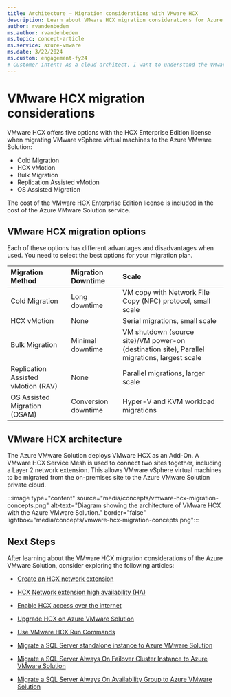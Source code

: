 ```yaml
---
title: Architecture – Migration considerations with VMware HCX
description: Learn about VMware HCX migration considerations for Azure VMware Solution.
author: rvandenbedem
ms.author: rvandenbedem
ms.topic: concept-article
ms.service: azure-vmware
ms.date: 3/22/2024
ms.custom: engagement-fy24
# Customer intent: As a cloud architect, I want to understand the VMware HCX migration options for Azure VMware Solution, so that I can choose the most suitable migration method that balances downtime and scale for our virtual machine migration.
---
```


# VMware HCX migration considerations

VMware HCX offers five options with the HCX Enterprise Edition license when migrating VMware vSphere virtual machines to the Azure VMware Solution:

- Cold Migration
- HCX vMotion
- Bulk Migration
- Replication Assisted vMotion
- OS Assisted Migration

The cost of the VMware HCX Enterprise Edition license is included in the cost of the Azure VMware Solution service.

## VMware HCX migration options

Each of these options has different advantages and disadvantages when used. You need to select the best options for your migration plan.

| **Migration Method** | **Migration Downtime** | **Scale** |
| :-- | :-- | :-- |
| Cold Migration | Long downtime | VM copy with Network File Copy (NFC) protocol, small scale |
| HCX vMotion | None | Serial migrations, small scale |
| Bulk Migration | Minimal downtime | VM shutdown (source site)/VM power-on (destination site), Parallel migrations, largest scale |
| Replication Assisted vMotion (RAV) | None | Parallel migrations, larger scale |
| OS Assisted Migration (OSAM) | Conversion downtime | Hyper-V and KVM workload migrations |

## VMware HCX architecture

The Azure VMware Solution deploys VMware HCX as an Add-On. A VMware HCX Service Mesh is used to connect two sites together, including a Layer 2 network extension. This allows VMware vSphere virtual machines to be migrated from the on-premises site to the Azure VMware Solution private cloud.

:::image type="content" source="media/concepts/vmware-hcx-migration-concepts.png" alt-text="Diagram showing the architecture of VMware HCX with the Azure VMware Solution." border="false" lightbox="media/concepts/vmware-hcx-migration-concepts.png":::

## Next Steps

After learning about the VMware HCX migration considerations of the Azure VMware Solution, consider exploring the following articles:

- [Create an HCX network extension](configure-hcx-network-extension.md)
- [HCX Network extension high availability (HA)](configure-hcx-network-extension-high-availability.md)
- [Enable HCX access over the internet](enable-hcx-access-over-internet.md)
- [Upgrade HCX on Azure VMware Solution](upgrade-hcx-azure-vmware-solutions.md)
- [Use VMware HCX Run Commands](use-hcx-run-commands.md)

- [Migrate a SQL Server standalone instance to Azure VMware Solution](migrate-sql-server-standalone-cluster.md)
- [Migrate a SQL Server Always On Failover Cluster Instance to Azure VMware Solution](migrate-sql-server-failover-cluster.md)
- [Migrate a SQL Server Always On Availability Group to Azure VMware Solution](migrate-sql-server-always-on-availability-group.md)

